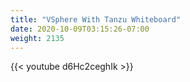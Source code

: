 ```yaml
---
title: "VSphere With Tanzu Whiteboard"
date: 2020-10-09T03:15:26-07:00
weight: 2135
---
```

{{< youtube d6Hc2ceghIk >}}
